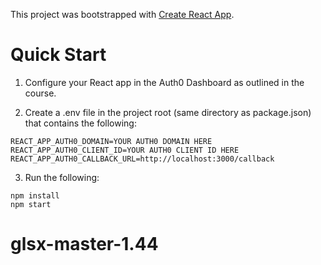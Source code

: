This project was bootstrapped with [Create React App](https://github.com/facebook/create-react-app).

# Quick Start

1. Configure your React app in the Auth0 Dashboard as outlined in the course.

2. Create a .env file in the project root (same directory as package.json) that contains the following:

```
REACT_APP_AUTH0_DOMAIN=YOUR AUTH0 DOMAIN HERE
REACT_APP_AUTH0_CLIENT_ID=YOUR AUTH0 CLIENT ID HERE
REACT_APP_AUTH0_CALLBACK_URL=http://localhost:3000/callback
```

3. Run the following:

```
npm install
npm start
```
# glsx-master-1.44
